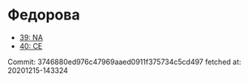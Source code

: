 # Федорова
- [39: NA](39.md)
- [40: CE](40.md)

Commit: 3746880ed976c47969aaed0911f375734c5cd497
 fetched at: 20201215-143324
